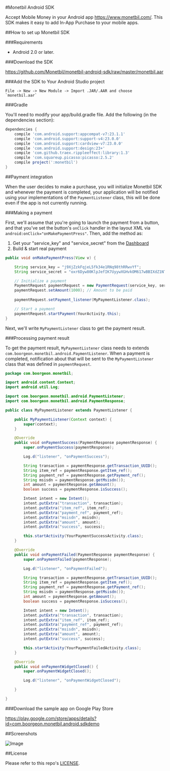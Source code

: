 #Monetbil Android SDK

Accept Mobile Money in your Android app https://www.monetbil.com/.
This SDK makes it easy to add In-App Purchase to your mobile apps.

##How to set up Monetbil SDK

###Requirements

*   Android 2.0 or later.

###Download the SDK

https://github.com/Monetbil/monetbil-android-sdk/raw/master/monetbil.aar

###Add the SDK to Your Android Studio project

```android
File -> New -> New Module -> Import .JAR/.AAR and choose `monetbil.aar`
```
###Gradle

You'll need to modify your app/build.gradle file. Add the following (in the dependencies section):

```gradle
dependencies {
    compile 'com.android.support:appcompat-v7:23.1.1'
    compile 'com.android.support:support-v4:23.0.0'
    compile 'com.android.support:cardview-v7:23.0.0'
    compile 'com.android.support:design:23+'
    compile 'com.github.traex.rippleeffect:library:1.3'
    compile 'com.squareup.picasso:picasso:2.5.2'
    compile project(':monetbil')
}
```

##Payment integration

When the user decides to make a purchase, you will initialize Monetbil SDK and whenever the payment is completed, your application will be notified using your implementations of the `PaymentListener` class, this will be done even if the app is not currently running.

###Making a payment

First, we'll assume that you're going to launch the payment from a button,
and that you've set the button's `onClick` handler in the layout XML via `android:onClick="onMakePaymentPress"`.
Then, add the method as:

1. Get your "service_key" and "service_secret" from the [Dashboard](https://www.monetbil.com/services)
2. Build & start real payment

```java
public void onMakePaymentPress(View v) {

    String service_key = "j9XjZzkFqjeL5fk34e1RNq98thRRwvYf";
    String service_secret = "oxr6Dyw80KlpJefIK7UyywXGHvkOM617wBBIXdZ1NTMWGZ9bSDyJmfX5oMI96204";

	// Initialize a payment
    PaymentRequest paymentRequest = new PaymentRequest(service_key, service_secret);
    paymentRequest.setAmount(1000); // Amount to be paid
	
    paymentRequest.setPayment_listener(MyPaymentListener.class);

	// Start a payment
    paymentRequest.startPayment(YourActivity.this);
}
```

Next, we'll write `MyPaymentListener` class to get the payment result.

###Processing payment result

To get the payment result, `MyPaymentListener` class needs to extends `com.boorgeon.monetbil.android.PaymentListener`. When a payment is completed, notification about that will be sent to the `MyPaymentListener` class that was defined in `paymentRequest`.

```java
package com.boorgeon.monetbil;

import android.content.Context;
import android.util.Log;

import com.boorgeon.monetbil.android.PaymentListener;
import com.boorgeon.monetbil.android.PaymentResponse;

public class MyPaymentListener extends PaymentListener {

    public MyPaymentListener(Context context) {
        super(context);
    }

    @Override
    public void onPaymentSuccess(PaymentResponse paymentResponse) {
        super.onPaymentSuccess(paymentResponse);

        Log.d("listener", "onPaymentSuccess");

        String transaction = paymentResponse.getTransaction_UUID();
        String item_ref = paymentResponse.getItem_ref();
        String payment_ref = paymentResponse.getPayment_ref();
        String msisdn = paymentResponse.getMsisdn());
        int amount = paymentResponse.getAmount();
        boolean success = paymentResponse.isSuccess();

        Intent intent = new Intent();
        intent.putExtra("transaction", transaction);
        intent.putExtra("item_ref", item_ref);
        intent.putExtra("payment_ref", payment_ref);
        intent.putExtra("msisdn", msisdn);
        intent.putExtra("amount", amount);
        intent.putExtra("success", success);

        this.startActivity(YourPaymentSuccessActivity.class);
    }

    @Override
    public void onPaymentFailed(PaymentResponse paymentResponse) {
        super.onPaymentFailed(paymentResponse);

        Log.d("listener", "onPaymentFailed");

        String transaction = paymentResponse.getTransaction_UUID();
        String item_ref = paymentResponse.getItem_ref();
        String payment_ref = paymentResponse.getPayment_ref();
        String msisdn = paymentResponse.getMsisdn());
        int amount = paymentResponse.getAmount();
        boolean success = paymentResponse.isSuccess();

        Intent intent = new Intent();
        intent.putExtra("transaction", transaction);
        intent.putExtra("item_ref", item_ref);
        intent.putExtra("payment_ref", payment_ref);
        intent.putExtra("msisdn", msisdn);
        intent.putExtra("amount", amount);
        intent.putExtra("success", success);

        this.startActivity(YourPaymentFailedActivity.class);
    }

    @Override
    public void onPaymentWidgetClosed() {
        super.onPaymentWidgetClosed();

        Log.d("listener", "onPaymentWidgetClosed");

    }

}
```

###Download the sample app on Google Play Store

https://play.google.com/store/apps/details?id=com.boorgeon.monetbil.android.sdkdemo

##Screenshots

![Image](https://www.monetbil.com/assets/img/monetbil-android-sdk-example.gif)

##License

Please refer to this repo's [LICENSE](LICENSE).